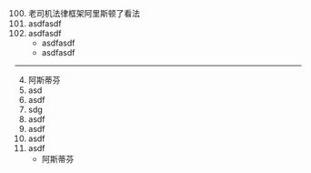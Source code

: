 
100. 老司机法律框架阿里斯顿了看法
101. asdfasdf
102. asdfasdf
     *  asdfasdf
     *  asdfasdf

--------
4. 阿斯蒂芬
5. asd
6. asdf
7. sdg
8. asdf
9. asdf
10. asdf
11. asdf
    *  阿斯蒂芬
